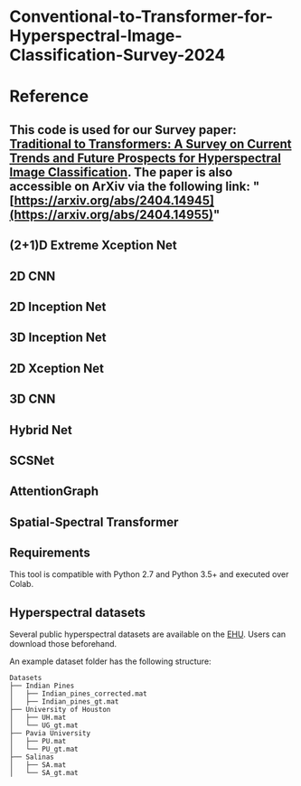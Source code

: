 # Conventional-to-Transformer-for-Hyperspectral-Image-Classification-Survey-2024

# Reference
## This code is used for our Survey paper: [Traditional to Transformers: A Survey on Current Trends and Future Prospects for Hyperspectral Image Classification](). The paper is also accessible on ArXiv via the following link: "[https://arxiv.org/abs/2404.14945](https://arxiv.org/abs/2404.14955)"


## (2+1)D Extreme Xception Net

## 2D CNN

## 2D Inception Net

## 3D Inception Net

## 2D Xception Net

## 3D CNN

## Hybrid Net

## SCSNet

## AttentionGraph

## Spatial-Spectral Transformer

## Requirements

This tool is compatible with Python 2.7 and Python 3.5+ and executed over Colab.

## Hyperspectral datasets

Several public hyperspectral datasets are available on the [EHU]([http://www.ehu.eus/ccwintco/index.php?title=Hyperspectral_Remote_Sensing_Scenes](https://www.ehu.eus/ccwintco/index.php/Hyperspectral_Remote_Sensing_Scenes)). Users can download those beforehand. 

An example dataset folder has the following structure:
```
Datasets
├── Indian Pines
│   ├── Indian_pines_corrected.mat
│   ├── Indian_pines_gt.mat
├── University of Houston
│   ├── UH.mat
│   └── UG_gt.mat
├── Pavia University
│   ├── PU.mat
│   └── PU_gt.mat
├── Salinas
│   ├── SA.mat
│   └── SA_gt.mat
```
